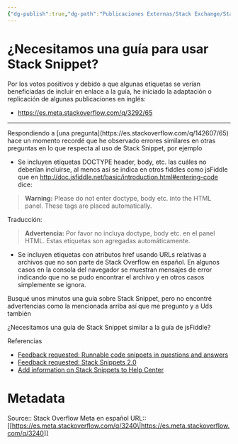 ```yaml
---
{"dg-publish":true,"dg-path":"Publicaciones Externas/Stack Exchange/Stack Overflow en español/Stack Overflow en español Meta/es.meta.stackoverflow.com-3240.md","permalink":"/publicaciones-externas/stack-exchange/stack-overflow-en-espanol/stack-overflow-en-espanol-meta/es-meta-stackoverflow-com-3240/","title":"¿Necesitamos una guía para usar Stack Snippet?","hide":true,"noteIcon":"\"0\"","created":"2024-04-03T12:49:10.764-06:00","updated":"2024-04-05T16:44:02.605-06:00"}
---
```


# ¿Necesitamos una guía para usar Stack Snippet?

Por los votos positivos y debido a que algunas etiquetas se verían beneficiadas de incluir en enlace a la guía, he iniciado la adaptación o replicación de algunas publicaciones en inglés:

- https://es.meta.stackoverflow.com/q/3292/65

<!--  -->
<hr>
Respondiendo a [una pregunta](https://es.stackoverflow.com/q/142607/65) hace un momento recordé que he observado errores similares en otras preguntas en lo que respecta al uso de Stack Snippet, por ejemplo

- Se incluyen etiquetas DOCTYPE header, body, etc. las cuáles no deberían incluirse, al menos así se indica en otros fiddles como jsFiddle que en http://doc.jsfiddle.net/basic/introduction.html#entering-code dice:

 > **Warning:** Please do not enter doctype, body etc. into the HTML panel. These tags are placed automatically.

 Traducción:

 > **Advertencia:** Por favor no incluya doctype, body etc. en el panel HTML. Estas etiquetas son agregadas automáticamente.

- Se incluyen etiquetas con atributos href usando URLs relativas a archivos que no son parte de Stack Overflow en español. En algunos casos en la consola del navegador se muestran mensajes de error indicando que no se pudo encontrar el archivo y en otros casos simplemente se ignora.

Busqué unos minutos una guía sobre Stack Snippet, pero no encontré advertencias como la mencionada arriba así que me pregunto y a Uds también 

¿Necesitamos una guía de Stack Snippet similar a la guía de jsFiddle?

Referencias

- [Feedback requested: Runnable code snippets in questions and answers](https://meta.stackoverflow.com/q/269753/1595451)
- [Feedback requested: Stack Snippets 2.0](https://meta.stackoverflow.com/q/270944/1595451)
- [Add information on Stack Snippets to Help Center](https://meta.stackoverflow.com/q/277340/1595451)


# Metadata
Source:: Stack Overflow Meta en español
URL:: [[https://es.meta.stackoverflow.com/q/3240\|https://es.meta.stackoverflow.com/q/3240]]

